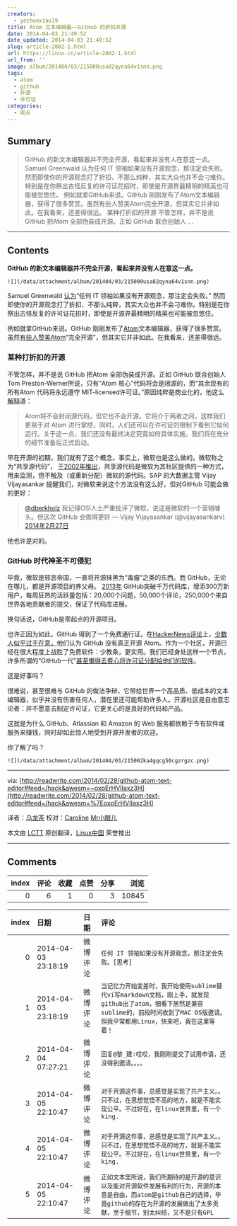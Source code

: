 ```yaml
---
creators:
  - yechunxiao19
title: Atom 文本编辑器——GitHub 的折扣开源
date: 2014-04-03 21:49:52
date_updated: 2014-04-03 21:49:52
slug: article-2802-1.html
url: https://linux.cn/article-2802-1.html
url_from: ''
image: album/201404/03/215000usa82qyna64v1snn.png
tags:
  - atom
  - github
  - 开源
  - 许可证
categories:
  - 观点
---
```


## Summary

> GitHub 的新文本编辑器并不完全开源，看起来并没有人在意这一点。  Samuel Greenwald 认为任何 IT 领袖如果没有开源观念，那注定会失败。 然而即使你的开源观念打了折扣、不那么纯粹，其实大众也并不会刁难你。特别是在你祭出古怪反复的许可证花招时，即使是开源界最精明的精英也可能被忽悠住。 例如就拿GitHub来说。GitHub 刚刚发布了Atom文本编辑器，获得了很多赞赏。虽然有些人赞美Atom完全开源，但其实它并非如此。在我看来，还差得很远。 某种打折扣的开源 不管怎样，并不是说 GitHub 把Atom 全部伪装成开源。正如 GitHub 联合创始人 ...

***

<!-- more -->

## Contents

**GitHub 的新文本编辑器并不完全开源，看起来并没有人在意这一点。**

`![](/data/attachment/album/201404/03/215000usa82qyna64v1snn.png)`

Samuel Greenwald [认为](http://www.cioinsight.com/blogs/open-source-has-changed-everything.html#sthash.ESY4Kc3r.u8rX81Ow.dpuf)“任何 IT 领袖如果没有开源观念，那注定会失败。” 然而即使你的开源观念打了折扣、不那么纯粹，其实大众也并不会刁难你。特别是在你祭出古怪反复的许可证花招时，即使是开源界最精明的精英也可能被忽悠住。

例如就拿GitHub来说。GitHub 刚刚发布了[Atom](https://github.com/atom)文本编辑器，获得了很多赞赏。虽然[有些人赞美Atom](http://thenextweb.com/apps/2014/02/26/github-releases-text-editor-coders-named-atom/#!xHNqf)“完全开源”，但其实它并非如此。在我看来，还差得很远。

### 某种打折扣的开源

不管怎样，并不是说 GitHub 把Atom 全部伪装成开源。正如 GitHub 联合创始人Tom Preston-Werner所说，只有“Atom 核心”代码将会是闭源的，而“其余现有的所有Atom 代码将永远遵守 MIT-licensed许可证。”原因纯粹是商业化的，他这么[解释](http://discuss.atom.io/t/why-is-atom-closed-source/82/8)道：

> 
> Atom将不会封闭源代码，但它也不会开源。它将介于两者之间，这样我们更易于对 Atom 进行掌控，同时，人们还可以在许可证的限制下看到它如何运行。关于这一点，我们还没有最终决定究竟如何具体实施。我们将在充分的细节准备后正式启动。
> 
> 
> 

早在开源的初期，我们就有了这个概念。事实上，微软也是这么做的。微软称之为“共享源代码”， [于2002年推出](http://www.geek.com/news/microsoft-rep-clarifies-shared-source-initiative-550824/)，共享源代码是微软为其社区提供的一种方式，用来监测，但不触及（或重新分配）微软的源代码。SAP 的大数据主管 Vijay Vijayasankar 提醒我们，对微软来说这个方法没有这么好，但对GitHub 可能会做的更好：

> 
> [@dberkholz](https://twitter.com/dberkholz) 我记得OSI人士严重批评了微软，说这是微软的一个营销噱头。但这次 GitHub 会做得更好 — Vijay Vijayasankar (@vijayasankarv) [2014年2月27日](https://twitter.com/vijayasankarv/statuses/438882094429642752)
> 
> 
> 

他也许是对的。

### GitHub 时代神圣不可侵犯

毕竟，微软是邪恶帝国，一直将开源抹黑为“毒瘤”之类的东西。而 GitHub，无论在哪儿，都是开源项目的养父母。 [2013年](http://octoverse.github.com/) GitHub突破千万代码库，增添300万新用户，每周狂热的活跃量包括：20,000个问题，50,000个评论，250,000个来自世界各地贡献者的提交，保证了代码库进展。

换句话说，GitHub是零起点的开源项目。

也许正因为如此，GitHub 得到了一个免费通行证。在[HackerNews评论](https://news.ycombinator.com/item?id=7302941)上，[少数人似乎过于在意，](https://news.ycombinator.com/item?id=7310017)他们认为 GitHub 没有真正开源 Atom。作为一个社区，开源已经在很大程度上战胜了免费软件：少教条，更实用。我们已经身处这样一个节点，许多所谓的“GitHub一代”[甚至懒得去费心将许可证分配给他们的软件](http://readwrite.com/2013/05/15/open-source-is-old-school-says-the-github-generation#awesm=%7Eox6tkvcaUwiEF0)。

这是好事吗？

很难说，甚至很难与 GitHub 的做法争辩，它带给世界一个高品质、低成本的文本编辑器，似乎并没有伤害任何人，潜在里还可能帮助许多人。开源社区是自由意志论者：并不愿意去制定许可证，它更关心的是良好的代码和产品。

这就是为什么 GitHub、Atlassian 和 Amazon 的 Web 服务都依赖于专有软件或服务来赚钱，同时却如此惊人地受到开源开发者的欢迎。

你了解了吗？

`![](/data/attachment/album/201404/03/215002ka4gqcg50cgzrgzc.png)`

---

via: [http://readwrite.com/2014/02/28/github-atom-text-editor#feed=/hack&awesm=~oxpErHVIIaxz3H](http://readwrite.com/2014/02/28/github-atom-text-editor#feed=/hack&awesm=%7EoxpErHVIIaxz3H)

译者：[乌龙茶](https://github.com/yechunxiao19) 校对：[Caroline](https://github.com/carolinewuyan) [Mr小眼儿](http://blog.csdn.net/tinyeyeser)

本文由 [LCTT](https://github.com/LCTT/TranslateProject) 原创翻译，[Linux中国](https://linux.cn/) 荣誉推出

***

## Comments


|   index |   评论 |   收藏 |   点赞 |   分享 |   浏览 |
|--------:|-------:|-------:|-------:|-------:|-------:|
|       0 |      6 |      1 |      0 |      3 |  10845 |

|   index | 日期                | 日期     | 评论                                                                                                                                                                                                |
|--------:|:--------------------|:---------|:----------------------------------------------------------------------------------------------------------------------------------------------------------------------------------------------------|
|       0 | 2014-04-03 23:18:19 | 微博评论 | `任何 IT 领袖如果没有开源观念，那注定会失败。[思考]`                                                                                                                                                |
|       1 | 2014-04-03 23:18:19 | 微博评论 | `当记忆力开始变差时，我开始使用sublime替代vi写markdown文档，刚上手，就发现github出了atom，细看下居然是兼容sublime的，前段时间收到了MAC OS版邀请。但我平常都用Linux，快来吧，我在这里等着！`         |
|       2 | 2014-04-04 07:27:21 | 微博评论 | `回复@黎_建:哎哎，我刚刚提交了试用申请，还没得到邀请。。。。`                                                                                                                                       |
|       3 | 2014-04-05 22:10:47 | 微博评论 | `对于开源这件事，总感觉是实现了共产主义。。只不过，在思想觉悟不高的地方，就是不能实现公平。不过好在，在linux世界里，有一个king.`                                                                    |
|       4 | 2014-04-05 22:10:47 | 微博评论 | `对于开源这件事，总感觉是实现了共产主义。。只不过，在思想觉悟不高的地方，就是不能实现公平。不过好在，在linux世界里，有一个king.`                                                                    |
|       5 | 2014-04-05 22:10:47 | 微博评论 | `正如文本里所说，我们所期待的是开源的意识以及能对开源软件发展有利的行为，开源的本意是自由，而atom是github自己的选择，毕竟github的存在为开源的发展做出了太多贡献，至于细节，别太纠结，又不是只有GPL` |
